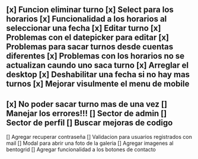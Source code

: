 [x]  Funcion eliminar turno
[x]  Select para los horarios
[x]  Funcionalidad a los horarios al seleccionar una fecha
[x]  Editar turno 
[x]  Problemas con el datepicker para editar
[x]  Problemas para sacar turnos desde cuentas diferentes
[x]  Problemas con los horarios no se actualizan caundo uno saca turno
[x]  Arreglar el desktop
[x]  Deshabilitar una fecha si no hay mas turnos
[x]  Mejorar visulmente el menu de mobile
-------------------------------------------------
[x]  No poder sacar turno mas de una vez
[]  Manejar los errores!!!
[]  Sector de admin
[]  Sector de perfil
[]  Buscar mejoras de codigo
--------------------------------------------------
[]  Agregar recuperar contraseña
[]  Validacion para usuarios registrados con mail
[]  Modal para abrir una foto de la galeria
[]  Agregar imagenes al bentogrid
[]  Agregar funcionalidad a los botones de contacto